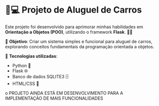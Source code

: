 # 🚗💻 Projeto de Aluguel de Carros

Este projeto foi desenvolvido para aprimorar minhas habilidades em **Orientação a Objetos (POO)**, utilizando o framework **Flask**. 🐍🔥

🔹 **Objetivo**: Criar um sistema simples e funcional para aluguel de carros, explorando conceitos fundamentais da programação orientada a objetos.

🔹 **Tecnologias utilizadas**:
- Python 🐍
- Flask 🌐
- Banco de dados SQLITE3 🗄️
- HTML/CSS 🎨

 o PROJETO AINDA ESTÁ EM DESENVOLVIMENTO PARA A IMPLEMENTAÇÃO DE MAIS FUNCIONALIDADES
